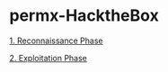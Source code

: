 # permx-HacktheBox


[1. Reconnaissance Phase](https://github.com/alekhinegun/permx/blob/main/Reconnaissance%20Phase/reconnaissance.md)

[2. Exploitation Phase](https://github.com/alekhinegun/permx/blob/main/Exploitation/Exploitation.md)
